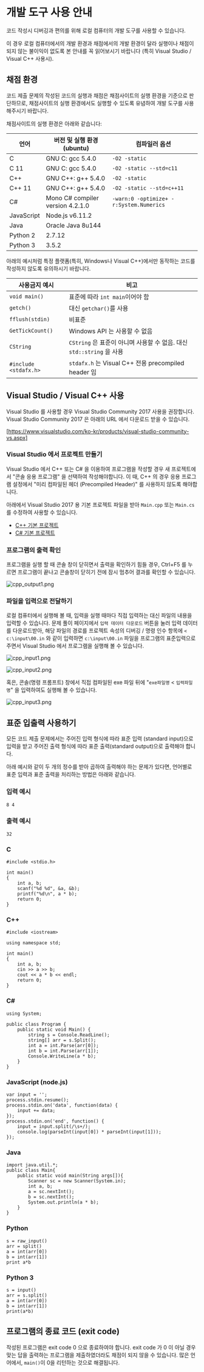 <script>
document.children[0].children[1].children[0].children[0].remove()
</script>
<!--BEGIN-->

# 개발 도구 사용 안내

코드 작성시 디버깅과 편의를 위해 로컬 컴퓨터의 개발 도구를 사용할 수 있습니다.

이 경우 로컬 컴퓨터에서의 개발 환경과 채점에서의 개발 환경이 달라 실행이나 채점이 되지 않는 불이익이 없도록 본 안내를 꼭 읽어보시기 바랍니다 (특히 Visual Studio / Visual C++ 사용시).

## 채점 환경

코드 제출 문제의 작성된 코드의 실행과 채점은 채점사이트의 실행 환경을 기준으로 판단하므로, 
채점사이트의 실행 환경에서도 실행할 수 있도록 유념하여 개발 도구를 사용해주시기 바랍니다.

채점사이트의 실행 환경은 아래와 같습니다:

| 언어 | 버전 및 실행 환경 (ubuntu)| 컴파일러 옵션 |
|---|---|---|
| C | GNU C: gcc 5.4.0 | `-O2 -static` |
| C 11 | GNU C: gcc 5.4.0 | `-O2 -static --std=c11` |
| C++ | GNU C++: g++ 5.4.0 | `-O2 -static` |
| C++ 11 | GNU C++: g++ 5.4.0 | `-O2 -static --std=c++11` |
| C# | Mono C# compiler version 4.2.1.0 | `-warn:0 -optimize+ -r:System.Numerics` |
| JavaScript | Node.js v6.11.2 | |
| Java | Oracle Java 8u144 | |
| Python 2 | 2.7.12 | |
| Python 3 | 3.5.2 | |

아래의 예시처럼 특정 플랫폼(특히, Windows나 Visual C++)에서만 동작하는 코드를 작성하지 않도록 유의하시기 바랍니다.

|사용금지 예시|비고|
|---|---|
|`void main()`|  표준에 따라 `int main`이어야 함|
|`getch()`| 대신 `getchar()`를 사용|
|`fflush(stdin)` | 비표준|
|`GetTickCount()` | Windows API 는 사용할 수 없음|
|`CString`| `CString` 은 표준이 아니며 사용할 수 없음. 대신 `std::string` 을 사용|
|`#include <stdafx.h>`|`stdafx.h` 는 Visual C++ 전용 precompiled header 임|

## Visual Studio / Visual C++ 사용

Visual Studio 를 사용할 경우 Visual Studio Community 2017 사용을 권장합니다. Visual Studio Community 2017 은 아래의 URL 에서 다운로드 받을 수 있습니다.

<a href='https://www.visualstudio.com/ko-kr/products/visual-studio-community-vs.aspx' target='_blank'>[https://www.visualstudio.com/ko-kr/products/visual-studio-community-vs.aspx]</a>

### Visual Studio 에서 프로젝트 만들기

Visual Studio 에서 C++ 또는 C# 을 이용하여 프로그램을 작성할 경우 새 프로젝트에서 "콘솔 응용 프로그램" 을 선택하여 작성해야합니다.
이 때, C++ 의 경우 응용 프로그램 설정에서 "미리 컴파일된 헤더 (Precompiled Header)" 를 사용하지 않도록 해야합니다.

아래에서 Visual Studio 2017 용 기본 프로젝트 파일을 받아 `Main.cpp` 또는 `Main.cs` 를 수정하여 사용할 수 있습니다.

* [C++ 기본 프로젝트](cpp_proj.zip)
* [C# 기본 프로젝트](cs_proj.zip)

### 프로그램의 출력 확인

프로그램을 실행 할 때 콘솔 창이 닫히면서 출력을 확인하기 힘들 경우,
Ctrl+F5 를 누르면 프로그램이 끝나고 콘솔창이 닫히기 전에 잠시 멈추어 결과를 확인할 수 있습니다.

![cpp_output1.png](cpp_output1.png)

### 파일을 입력으로 전달하기

로컬 컴퓨터에서 실행해 볼 때, 입력을 실행 때마다 직접 입력하는 대신 파일의 내용을 입력할 수 있습니다.
문제 풀이 페이지에서 `입력 데이터 다운로드` 버튼을 눌러 입력 데이터를 다운로드받아,
해당 파일의 경로를 프로젝트 속성의 디버깅 / 명령 인수 항목에 `< c:\input\00.in` 와 같이 입력하면 `c:\input\00.in` 파일을 프로그램의 표준입력으로 주면서
Visual Studio 에서 프로그램을 실행해 볼 수 있습니다.

![cpp_input1.png](cpp_input1.png)

![cpp_input2.png](cpp_input2.png)

혹은, 콘솔(명령 프롬프트) 창에서 직접 컴파일된 exe 파일 뒤에 "`exe파일명` < `입력파일명`" 을 입력하여도 실행해 볼 수 있습니다.

![cpp_input3.png](cpp_input3.png)

## 표준 입출력 사용하기

모든 코드 제출 문제에서는 주어진 입력 형식에 따라 표준 입력 (standard input)으로 입력을 받고 주어진 출력 형식에 따라 표준 출력(standard output)으로 출력해야 합니다.

아래 예시와 같이 두 개의 정수를 받아 곱하여 출력해야 하는 문제가 있다면, 언어별로 표준 입력과 표준 출력을 처리하는 방법은 아래와 같습니다.

### 입력 예시

```
8 4
```

### 출력 예시

```
32
```

### C

```
#include <stdio.h>

int main()
{
	int a, b;
	scanf("%d %d", &a, &b);
	printf("%d\n", a * b);
	return 0;
}
```

### C++

```
#include <iostream>

using namespace std;

int main()
{
	int a, b;
	cin >> a >> b;
	cout << a * b << endl;
    return 0;
}
```

### C&#35;

```
using System;

public class Program {
    public static void Main() {
        string s = Console.ReadLine();
        string[] arr = s.Split();
        int a = int.Parse(arr[0]);
        int b = int.Parse(arr[1]);
        Console.WriteLine(a * b);
    }
}
```

### JavaScript (node.js)

```
var input = '';
process.stdin.resume();
process.stdin.on('data', function(data) {
    input += data;
});
process.stdin.on('end', function() {
    input = input.split(/\s+/);
    console.log(parseInt(input[0]) * parseInt(input[1]));
});
```

### Java

```
import java.util.*;
public class Main{
    public static void main(String args[]){
        Scanner sc = new Scanner(System.in);
        int a, b;
        a = sc.nextInt();
        b = sc.nextInt();
        System.out.println(a * b);
    }
}
```

### Python

```
s = raw_input()
arr = split()
a = int(arr[0])
b = int(arr[1])
print a*b
```

### Python 3

```
s = input()
arr = s.split()
a = int(arr[0])
b = int(arr[1])
print(a*b)
```

## 프로그램의 종료 코드 (exit code)

작성된 프로그램은 exit code 0 으로 종료하여야 합니다. exit code 가 0 이 아닐 경우 맞는 답을 출력하는 프로그램을 제출하였더라도 채점이 되지 않을 수 있습니다. 많은 언어에서, `main()`이 0을 리턴하는 것으로 해결됩니다.

<!--END-->
